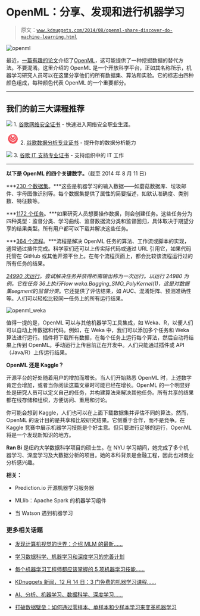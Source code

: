 # OpenML：分享、发现和进行机器学习

> 原文：[`www.kdnuggets.com/2014/08/openml-share-discover-do-machine-learning.html`](https://www.kdnuggets.com/2014/08/openml-share-discover-do-machine-learning.html)

![openml](img/openml.jpg)

最近，[一篇有趣的论文](http://arxiv.org/abs/1407.7722)介绍了[OpenML](http://www.openml.org)，这可能提供了一种挖掘数据的替代方法。不要混淆。这里介绍的 OpenML 是一个开放科学平台，正如其名称所示，机器学习研究人员可以在这里分享他们的所有数据集、算法和实验。它的标志由四种颜色组成，每种颜色代表 OpenML 的一个重要部分。

* * *

## 我们的前三大课程推荐

![](img/0244c01ba9267c002ef39d4907e0b8fb.png) 1\. [谷歌网络安全证书](https://www.kdnuggets.com/google-cybersecurity) - 快速进入网络安全职业生涯。

![](img/e225c49c3c91745821c8c0368bf04711.png) 2\. [谷歌数据分析专业证书](https://www.kdnuggets.com/google-data-analytics) - 提升你的数据分析能力

![](img/0244c01ba9267c002ef39d4907e0b8fb.png) 3\. [谷歌 IT 支持专业证书](https://www.kdnuggets.com/google-itsupport) - 支持组织中的 IT 工作

* * *

**以下是 OpenML 的四个关键数字。**（截至 2014 年 8 月 11 日）

***[230 个数据集](http://www.openml.org/d?from=20)。***这些是机器学习的输入数据——如蘑菇数据库、垃圾邮件、字母图像识别等。每个数据集提供了属性的简要描述，如默认准确度、类别数、特征数等。

***[1172 个任务](http://www.openml.org/t)。***如果研究人员想要操作数据，则会创建任务。这些任务分为四种类型：监督分类、学习曲线、监督数据流分类和监督回归，具体取决于期望分享的结果类型。所有用户都可以下载并解决这些任务。

***[364 个流程](http://www.openml.org/f)。***流程是解决 OpenML 任务的算法、工作流或脚本的实现，通常通过插件完成。科学家们还可以上传实际代码或通过 URL 引用它，如果代码托管在 GitHub 或其他开源平台上。在每个流程页面上，都会比较该流程运行过的所有任务的结果。

***[24990 次运行](http://www.openml.org/r)。***尝试解决任务并获得所需输出称为一次运行。以运行 24980 为例。它在*任务 36*上执行*Flow weka.Bagging_SMO_PolyKernel(1)*，这是对数据集*segment*的*监督分类*。它还提供了评估结果，如 AUC、混淆矩阵、预测准确性等。人们可以轻松比较同一任务上的所有运行结果。

![openml_weka](img/openml_weka.jpg)

值得一提的是，OpenML 可以与其他机器学习工具集成，如 Weka、R，以便人们可以自动上传数据和代码。例如，在 Weka 中，我们可以添加多个任务和 Weka 算法进行运行。插件将下载所有数据，在每个任务上运行每个算法，然后自动将结果上传到 OpenML。手动运行上传目前正在开发中。人们只能通过插件或 API（Java/R）上传运行结果。

**OpenML 还是 Kaggle？**

开源平台的好处随着用户的增加而增长。当人们开始熟悉 OpenML 时，上述数字肯定会增加，或者当你阅读这篇文章时可能已经在增长。OpenML 的一个明显好处是研究人员可以定义自己的任务，并构建算法来解决其他任务。所有共享的结果都在线存储和组织，方便访问、重用和讨论。

你可能会想到 Kaggle，人们也可以在上面下载数据集并评估不同的算法。然而，OpenML 的设计目的是共享和比较研究结果。它侧重于合作，而不是竞争。在 Kaggle 竞赛中展示机器学习技能是个好主意。但只要进行足够的运行，OpenML 将是一个发现新知识的地方。

**Ran Bi** 是纽约大学数据科学项目的硕士生。在 NYU 学习期间，她完成了多个机器学习、深度学习及大数据分析的项目。她的本科背景是金融工程，因此也对商业分析感兴趣。

**相关：**

+   Prediction.io 开源机器学习服务器

+   MLlib：Apache Spark 的机器学习组件

+   当 Watson 遇到机器学习

### 更多相关话题

+   [发现计算机视觉的世界：介绍 MLM 的最新……](https://www.kdnuggets.com/2024/01/mlm-discover-the-world-of-computer-vision-ebook)

+   [学习数据科学、机器学习和深度学习的完善计划](https://www.kdnuggets.com/2023/01/mwiti-solid-plan-learning-data-science-machine-learning-deep-learning.html)

+   [每个机器学习工程师都应该掌握的 5 项机器学习技能……](https://www.kdnuggets.com/2023/03/5-machine-learning-skills-every-machine-learning-engineer-know-2023.html)

+   [KDnuggets 新闻，12 月 14 日：3 门免费的机器学习课程……](https://www.kdnuggets.com/2022/n48.html)

+   [AI、分析、机器学习、数据科学、深度学习……](https://www.kdnuggets.com/2021/12/developments-predictions-ai-machine-learning-data-science-research.html)

+   [打破数据壁垒：如何通过零样本、单样本和少样本学习来变革机器学习](https://www.kdnuggets.com/2023/08/breaking-data-barrier-zeroshot-oneshot-fewshot-learning-transforming-machine-learning.html)
